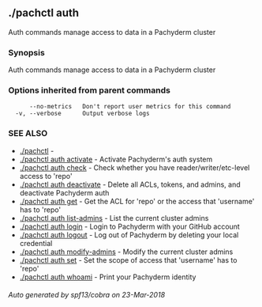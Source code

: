 ## ./pachctl auth

Auth commands manage access to data in a Pachyderm cluster

### Synopsis


Auth commands manage access to data in a Pachyderm cluster

### Options inherited from parent commands

```
      --no-metrics   Don't report user metrics for this command
  -v, --verbose      Output verbose logs
```

### SEE ALSO
* [./pachctl](./pachctl.md)	 - 
* [./pachctl auth activate](./pachctl_auth_activate.md)	 - Activate Pachyderm's auth system
* [./pachctl auth check](./pachctl_auth_check.md)	 - Check whether you have reader/writer/etc-level access to 'repo'
* [./pachctl auth deactivate](./pachctl_auth_deactivate.md)	 - Delete all ACLs, tokens, and admins, and deactivate Pachyderm auth
* [./pachctl auth get](./pachctl_auth_get.md)	 - Get the ACL for 'repo' or the access that 'username' has to 'repo'
* [./pachctl auth list-admins](./pachctl_auth_list-admins.md)	 - List the current cluster admins
* [./pachctl auth login](./pachctl_auth_login.md)	 - Login to Pachyderm with your GitHub account
* [./pachctl auth logout](./pachctl_auth_logout.md)	 - Log out of Pachyderm by deleting your local credential
* [./pachctl auth modify-admins](./pachctl_auth_modify-admins.md)	 - Modify the current cluster admins
* [./pachctl auth set](./pachctl_auth_set.md)	 - Set the scope of access that 'username' has to 'repo'
* [./pachctl auth whoami](./pachctl_auth_whoami.md)	 - Print your Pachyderm identity

###### Auto generated by spf13/cobra on 23-Mar-2018
